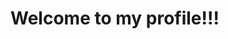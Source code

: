 # Welcome to my profile!!!

<!--[![Matthew's GitHub stats](https://github-readme-stats.vercel.app/api?username=Programbeginner2120&show_icons=true&theme=tokyonight)](https://github.com/Programbeginner2120/github-readme-stats)

[![Top Langs](https://github-readme-stats.vercel.app/api/top-langs/?username=Programbeginner2120&show_icons=true&theme=tokyonight)](https://github.com/Programbeginner2120/github-readme-stats)-->


<!--
**Programbeginner2120/Programbeginner2120** is a ✨ _special_ ✨ repository because its `README.md` (this file) appears on your GitHub profile.

Here are some ideas to get you started:

- 🔭 I’m currently working on ...
- 🌱 I’m currently learning ...
- 👯 I’m looking to collaborate on ...
- 🤔 I’m looking for help with ...
- 💬 Ask me about ...
- 📫 How to reach me: ...
- 😄 Pronouns: ...
- ⚡ Fun fact: ...
-->
